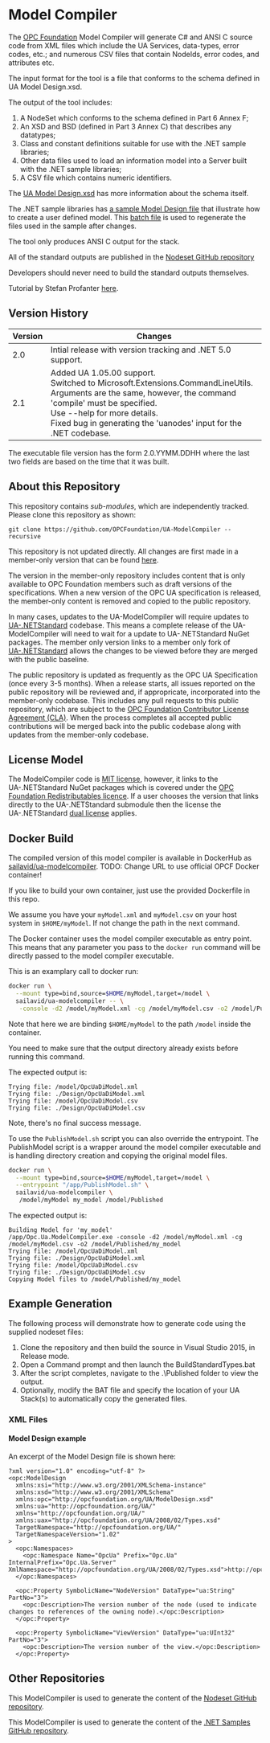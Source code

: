 # Model Compiler #
The [OPC Foundation](https://opcfoundation.org) Model Compiler will generate C# and ANSI C source code from XML files which include the UA Services, data-types, error codes, etc.; and numerous CSV files that contain NodeIds, error codes, and attributes etc.

The input format for the tool is a file that conforms to the schema defined in UA Model Design.xsd. 

The output of the tool includes:
 1. A NodeSet which conforms to the schema defined in Part 6 Annex F;
 2. An XSD and BSD (defined in Part 3 Annex C)  that describes any datatypes;
 3. Class and constant definitions suitable for use with the .NET sample libraries;
 4. Other data files used to load an information model into a Server built with the .NET sample libraries;
 5. A CSV file which contains numeric identifiers. 

The [UA Model Design.xsd](https://github.com/OPCFoundation/UA-ModelCompiler/blob/master/Opc.Ua.ModelCompiler/UA%20Model%20Design.xsd) has more information about the schema itself.

The .NET sample libraries has [a sample Model Design file](https://github.com/OPCFoundation/UA-.NET/blob/master/SampleApplications/Samples/Common/Sample/SampleDesign.xml) that illustrate how to create a user defined model.
This [batch file](https://github.com/OPCFoundation/UA-.NET/blob/master/SampleApplications/Samples/Common/BuildDesign.bat) is used to regenerate the files used in the sample after changes.

The tool only produces ANSI C output for the stack.

All of the standard outputs are published in the [Nodeset GitHub repository](https://github.com/OPCFoundation/UA-Nodeset)

Developers should never need to build the standard outputs themselves.

Tutorial by Stefan Profanter [here](https://opcua.rocks/custom-information-models/).

## Version History ##

|Version|Changes|
|--|--|
|2.0|Intial release with version tracking and .NET 5.0 support.|
|2.1|Added UA 1.05.00 support.<br/>Switched to Microsoft.Extensions.CommandLineUtils.<br/>Arguments are the same, however, the command 'compile' must be specified.<br/>Use --help for more details.<br/>Fixed bug in generating the 'uanodes' input for the .NET codebase.|

The executable file version has the form 2.0.YYMM.DDHH where the last two fields are based on the time that it was built.

## About this Repository ##
This repository contains *sub-modules*, which are independently tracked. Please clone this repository as shown:
```
git clone https://github.com/OPCFoundation/UA-ModelCompiler --recursive
```

This repository is not updated directly. All changes are first made in a member-only version that can be found [here](https://github.com/OPCF-Members/UA-ModelCompiler).

The version in the member-only repository includes content that is only available to OPC Foundation members such as draft versions of the specifications. When a new version of the OPC UA specification is released, the member-only content is removed and copied to the public repository. 

In many cases, updates to the UA-ModelCompiler will require updates to [UA-.NETStandard](https://github.com/OPCFoundation/UA-.NETStandard) codebase. This means a complete release of the UA-ModelCompiler will need to wait for a update to UA-.NETStandard NuGet packages. The member only version links to a member only fork of [UA-.NETStandard](https://github.com/OPCF-Members/UA-.NETStandard-Prototypes) allows the changes to be viewed before they are merged with the public baseline.

The public repository is updated as frequently as the OPC UA Specification (once every 3-5 months). When a release starts, all issues reported on the public repository will be reviewed and, if appropricate, incorporated into the member-only codebase. This includes any pull requests to this public repository, which are subject to the [OPC Foundation Contributor License Agreement (CLA)](https://cla-assistant.io/OPCFoundation/UA-ModelCompiler). When the process completes all accepted public contributions will be merged back into the public codebase along with updates from the member-only codebase.

## License Model ##

The ModelCompiler code is [MIT license](https://github.com/OPCFoundation/UA-ModelCompiler/blob/master/license.md), however, it links to the UA-.NETStandard NuGet packages which is covered under the [OPC Foundation Redistributables licence](https://opcfoundation.org/license/redistributables/1.3/index.html). If a user chooses the version that links directly to the  UA-.NETStandard submodule then the license the UA-.NETStandard [dual license](https://github.com/OPCFoundation/UA-.NETStandard/blob/master/LICENSE.txt) applies. 
  
## Docker Build

The compiled version of this model compiler is available in DockerHub as [sailavid/ua-modelcompiler](https://cloud.docker.com/u/sailavid/repository/docker/sailavid/ua-modelcompiler).
TODO: Change URL to use official OPCF Docker container!

If you like to build your own container, just use the provided Dockerfile in this repo.

We assume you have your `myModel.xml` and `myModel.csv` on your host system in `$HOME/myModel`. If not change the path in the next command.

The Docker container uses the model compiler executable as entry point.
This means that any parameter you pass to the `docker run` command will be directly passed to the model compiler executable.

This is an examplary call to docker run:

```bash
docker run \
  --mount type=bind,source=$HOME/myModel,target=/model \
  sailavid/ua-modelcompiler -- \
   -console -d2 /model/myModel.xml -cg /model/myModel.csv -o2 /model/Published/my_model
```

Note that here we are binding `$HOME/myModel` to the path `/model` inside the container.

You need to make sure that the output directory already exists before running this command.

The expected output is:
```
Trying file: /model/OpcUaDiModel.xml
Trying file: ./Design/OpcUaDiModel.xml
Trying file: /model/OpcUaDiModel.csv
Trying file: ./Design/OpcUaDiModel.csv
```

Note, there's no final success message.


To use the `PublishModel.sh` script you can also override the entrypoint. The PublishModel script is a wrapper around the model compiler executable and is handling directory creation and copying the original model files.

```bash
docker run \
  --mount type=bind,source=$HOME/myModel,target=/model \
  --entrypoint "/app/PublishModel.sh" \
  sailavid/ua-modelcompiler \
   /model/myModel my_model /model/Published
```

The expected output is:
```
Building Model for 'my_model'
/app/Opc.Ua.ModelCompiler.exe -console -d2 /model/myModel.xml -cg /model/myModel.csv -o2 /model/Published/my_model
Trying file: /model/OpcUaDiModel.xml
Trying file: ./Design/OpcUaDiModel.xml
Trying file: /model/OpcUaDiModel.csv
Trying file: ./Design/OpcUaDiModel.csv
Copying Model files to /model/Published/my_model

```


## Example Generation ##
The following process will demonstrate how to generate code using the supplied nodeset files:
 1. Clone the repository and then build the source in Visual Studio 2015, in Release mode.
 2. Open a Command prompt and then launch the BuildStandardTypes.bat
 3. After the script completes, navigate to the .\Published folder to view the output.
 4. Optionally, modify the BAT file and specify the location of your UA Stack(s) to automatically copy the generated files.

### XML Files ###
#### Model Design example ####
An excerpt of the Model Design file is shown here:
```
?xml version="1.0" encoding="utf-8" ?>
<opc:ModelDesign
  xmlns:xsi="http://www.w3.org/2001/XMLSchema-instance"
  xmlns:xsd="http://www.w3.org/2001/XMLSchema"
  xmlns:opc="http://opcfoundation.org/UA/ModelDesign.xsd"
  xmlns:ua="http://opcfoundation.org/UA/"
  xmlns="http://opcfoundation.org/UA/"
  xmlns:uax="http://opcfoundation.org/UA/2008/02/Types.xsd"
  TargetNamespace="http://opcfoundation.org/UA/"
  TargetNamespaceVersion="1.02"
>
  <opc:Namespaces>
    <opc:Namespace Name="OpcUa" Prefix="Opc.Ua" InternalPrefix="Opc.Ua.Server" XmlNamespace="http://opcfoundation.org/UA/2008/02/Types.xsd">http://opcfoundation.org/UA/</opc:Namespace>
  </opc:Namespaces>

  <opc:Property SymbolicName="NodeVersion" DataType="ua:String" PartNo="3">
    <opc:Description>The version number of the node (used to indicate changes to references of the owning node).</opc:Description>
  </opc:Property>

  <opc:Property SymbolicName="ViewVersion" DataType="ua:UInt32" PartNo="3">
    <opc:Description>The version number of the view.</opc:Description>
  </opc:Property>
```
## Other Repositories ##
This ModelCompiler is used to generate the content of the [Nodeset GitHub repository](https://github.com/OPCFoundation/UA-Nodeset).

This ModelCompiler is used to generate the content of the [.NET Samples GitHub repository](https://github.com/OPCFoundation/UA-.NET).
